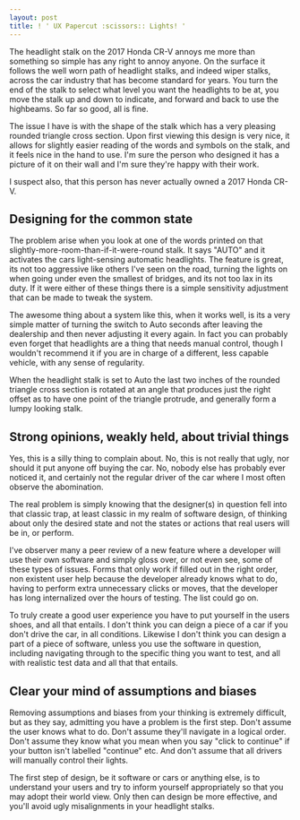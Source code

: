 ```yaml
---
layout: post
title: ! ' UX Papercut :scissors:: Lights! '
---
```


The headlight stalk on the 2017 Honda CR-V annoys me more than something so simple has any right to annoy anyone. On the surface it follows the well worn path of headlight stalks, and indeed wiper stalks, across the car industry that has become standard for years. You turn the end of the stalk to select what level you want the headlights to be at, you move the stalk up and down to indicate, and forward and back to use the highbeams. So far so good, all is fine.

The issue I have is with the shape of the stalk which has a very pleasing rounded triangle cross section. Upon first viewing this design is very nice, it allows for slightly easier reading of the words and symbols on the stalk, and it feels nice in the hand to use. I'm sure the person who designed it has a picture of it on their wall and I'm sure they're happy with their work.

I suspect also, that this person has never actually owned a 2017 Honda CR-V.

## Designing for the common state

The problem arise when you look at one of the words printed on that slightly-more-room-than-if-it-were-round stalk. It says "AUTO" and it activates the cars light-sensing automatic headlights. The feature is great, its not too aggressive like others I've seen on the road, turning the lights on when going under even the smallest of bridges, and its not too lax in its duty. If it were either of these things there is a simple sensitivity adjustment that can be made to tweak the system.

The awesome thing about a system like this, when it works well, is its a very simple matter of turning the switch to Auto seconds after leaving the dealership and then never adjusting it every again. In fact you can probably even forget that headlights are a thing that needs manual control, though I wouldn't recommend it if you are in charge of a different, less capable vehicle, with any sense of regularity.

When the headlight stalk is set to Auto the last two inches of the rounded triangle cross section is rotated at an angle that produces just the right offset as to have one point of the triangle protrude, and generally form a lumpy looking stalk.

## Strong opinions, weakly held, about trivial things

Yes, this is a silly thing to complain about. No, this is not really that ugly, nor should it put anyone off buying the car. No, nobody else has probably ever noticed it, and certainly not the regular driver of the car where I most often observe the abomination.

The real problem is simply knowing that the designer(s) in question fell into that classic trap, at least classic in my realm of software design, of thinking about only the desired state and not the states or actions that real users will be in, or perform.

I've observer many a peer review of a new feature where a developer will use their own software and simply gloss over, or not even see, some of these types of issues. Forms that only work if filled out in the right order, non existent user help because the developer already knows what to do, having to perform extra unnecessary clicks or moves, that the developer has long internalized over the hours of testing. The list could go on.

To truly create a good user experience you have to put yourself in the users shoes, and all that entails. I don't think you can deign a piece of a car if you don't drive the car, in all conditions. Likewise I don't think you can design a part of a piece of software, unless you use the software in question, including navigating through to the specific thing you want to test, and all with realistic test data and all that that entails.

## Clear your mind of assumptions and biases

Removing assumptions and biases from your thinking is extremely difficult, but as they say, admitting you have a problem is the first step. Don't assume the user knows what to do. Don't assume they'll navigate in a logical order. Don't assume they know what you mean when you say "click to continue" if your button isn't labelled "continue" etc. And don't assume that all drivers will manually control their lights.

The first step of design, be it software or cars or anything else, is to understand your users and try to inform yourself appropriately so that you may adopt their world view. Only then can design be more effective, and you'll avoid ugly misalignments in your headlight stalks.